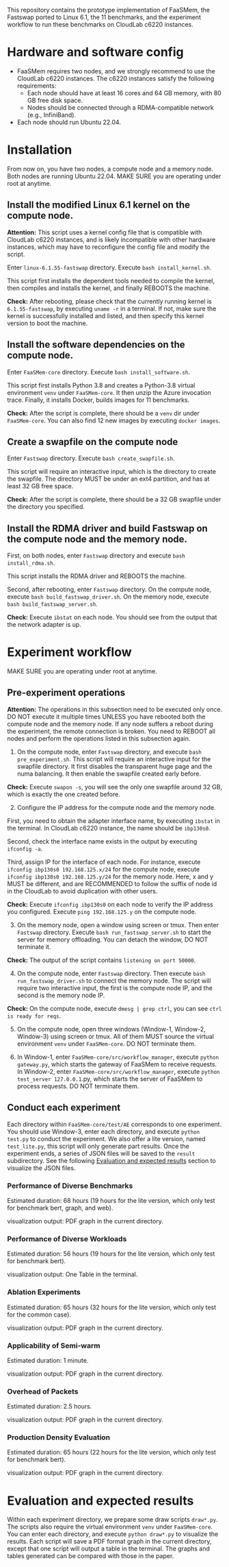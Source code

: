 
This repository contains the prototype implementation of FaaSMem, the Fastswap ported to Linux 6.1, the 11 benchmarks, and the experiment workflow to run these benchmarks on CloudLab c6220 instances.

# Hardware and software config
* FaaSMem requires two nodes, and we strongly recommend to use the CloudLab c6220 instances. The c6220 instances satisfy the following requirements: 
  * Each node should have at least 16 cores and 64 GB memory, with 80 GB free disk space. 
  * Nodes should be connected through a RDMA-compatible network (e.g., InfiniBand).
* Each node should run Ubuntu 22.04.

# Installation

From now on, you have two nodes, a compute node and a memory node. Both nodes are running Ubuntu 22.04. MAKE SURE you are operating under root at anytime.

## Install the modified Linux 6.1 kernel on the compute node.

**Attention:** This script uses a kernel config file that is compatible with CloudLab c6220 instances, and is likely incompatible with other hardware instances, which may have to reconfigure the config file and modify the script.

Enter `linux-6.1.55-fastswap` directory.
Execute `bash install_kernel.sh`.

This script first installs the dependent tools needed to compile the kernel, then compiles and installs the kernel, and finally REBOOTS the machine. 


**Check:** After rebooting, please check that the currently running kernel is `6.1.55-fastswap`, by executing `uname -r` in a terminal. If not, make sure the kernel is successfully installed and listed, and then specify this kernel version to boot the machine.


## Install the software dependencies on the compute node.
Enter `FaaSMem-core` directory.
Execute `bash install_software.sh`.

This script first installs Python 3.8 and creates a Python-3.8 virtual environment `venv` under `FaaSMem-core`. It then unzip the Azure invocation trace. Finally, it installs Docker, builds images for 11 benchmarks.

**Check:** After the script is complete, there should be a `venv` dir under `FaaSMem-core`. You can also find 12 new images by executing `docker images`.

## Create a swapfile on the compute node
Enter `Fastswap` directory.
Execute `bash create_swapfile.sh`.

This script will require an interactive input, which is the directory to create the swapfile.
The directory MUST be under an ext4 partition, and has at least 32 GB free space.

**Check:** After the script is complete, there should be a 32 GB swapfile under the directory you specified.

## Install the RDMA driver and build Fastswap on the compute node and the memory node.
First, on both nodes, enter `Fastswap` directory and execute `bash install_rdma.sh`.

This script installs the RDMA driver and REBOOTS the machine.

Second, after rebooting, enter `Fastswap` directory. 
On the compute node, execute `bash build_fastswap_driver.sh`. On the memory node, execute `bash build_fastswap_server.sh`.

**Check:** Execute `ibstat` on each node. You should see from the output that the network adapter is up.

# Experiment workflow

 MAKE SURE you are operating under root at anytime.

## Pre-experiment operations

**Attention:** The operations in this subsection need to be executed only once. DO NOT execute it multiple times UNLESS you have rebooted both the compute node and the memory node. If any node suffers a reboot during the experiment, the remote connection is broken. You need to REBOOT all nodes and perform the operations listed in this subsection again.




1. On the compute node, enter `Fastswap` directory, and execute `bash pre_experiment.sh`. 
This script will require an interactive input for the swapfile directory. 
It first disables the transparent huge page and the numa balancing. It then enable the swapfile created early before.

**Check:** Execute `swapon -s`, you will see the only one swapfile around 32 GB, which is exactly the one created before.

2. Configure the IP address for the compute node and the memory node. 

First, you need to obtain the adapter interface name, by executing `ibstat` in the terminal. 
In CloudLab c6220 instance, the name should be `ibp130s0`. 

Second, check the interface name exists in the output by executing `ifconfig -a`.

Third, assign IP for the interface of each node. For instance, execute `ifconfig ibp130s0 192.168.125.x/24` for the compute node, execute `ifconfig ibp130s0 192.168.125.y/24` for the memory node. Here, x and y MUST be different, and are RECOMMENDED to follow the suffix of node id in the CloudLab to avoid duplication with other users.

**Check:** Execute `ifconfig ibp130s0` on each node to verify the IP address you configured. Execute `ping 192.168.125.y` on the compute node.

3. On the memory node, open a window using screen or tmux. 
Then enter `Fastswap` directory.
Execute `bash run_fastswap_server.sh` to start the server for memory offloading. You can detach the window, DO NOT terminate it.

**Check:** The output of the script contains `listening on port 50000`.

4. On the compute node, enter `Fastswap` directory. 
Then execute `bash run_fastswap_driver.sh` to connect the memory node. The script will require two interactive input, the first is the compute node IP, and the second is the memory node IP.

**Check:** On the compute node, execute `dmesg | grep ctrl`, you can see `ctrl is ready for reqs`.

5. On the compute node, open three windows (Window-1, Window-2, Window-3) using screen or tmux. All of them MUST source the virtual environment `venv` under `FaaSMem-core`. DO NOT terminate them.

6. In Window-1, enter `FaaSMem-core/src/workflow_manager`, execute `python gateway.py`, which starts the gateway of FaaSMem to receive requests. In Window-2, enter `FaaSMem-core/src/workflow_manager`, execute `python test_server 127.0.0.1`.py, which starts the server of FaaSMem to process requests. DO NOT terminate them.


## Conduct each experiment

Each directory within `FaaSMem-core/test/AE` corresponds to one experiment.
You should use Window-3, enter each directory, and execute `python test.py` to conduct the experiment. We also offer a lite version, named `test_lite.py`, this script will only generate part results.
Once the experiment ends, a series of JSON files will be saved to the `result` subdirectory. See the following [Evaluation and expected results](#visualize) section to visualize the JSON files.

### Performance of Diverse Benchmarks

Estimated duration: 68 hours (19 hours for the lite version, which only test for benchmark bert, graph, and web).

visualization output: PDF graph in the current directory.

### Performance of Diverse Workloads

Estimated duration: 56 hours (19 hours for the lite version, which only test for benchmark bert).

visualization output: One Table in the terminal.

### Ablation Experiments

Estimated duration: 65 hours (32 hours for the lite version, which only test for the common case).

visualization output: PDF graph in the current directory.

### Applicability of Semi-warm

Estimated duration: 1 minute.

visualization output: PDF graph in the current directory.

### Overhead of Packets

Estimated duration: 2.5 hours.

visualization output: PDF graph in the current directory.

### Production Density Evaluation

Estimated duration: 65 hours (22 hours for the lite version, which only test for benchmark bert).

visualization output: PDF graph in the current directory.

# <a id="visualize"></a> Evaluation and expected results

Within each experiment directory, we prepare some draw scripts `draw*.py`.
The scripts also require the virtual environment `venv` under `FaaSMem-core`.
You can enter each directory, and execute `python draw*.py` to visualize the results. 
Each script will save a PDF format graph in the current directory, except that one script will output a table in the terminal. The graphs and tables generated can be compared with those in the paper.
